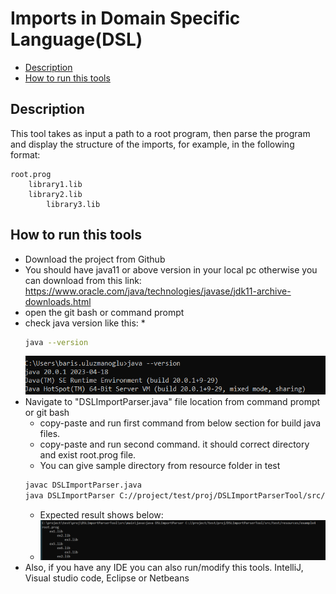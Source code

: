 # Imports in Domain Specific Language(DSL)

- [Description](#description)
- [How to run this tools](#run-tool)


## Description
This tool takes as input a path to a root program, then parse the program and display the structure of the imports, for example, in the following format:

    root.prog
        library1.lib
        library2.lib
            library3.lib 


## How to run this tools

* Download the project from Github
* You should have java11 or above version in your local pc otherwise you can download from this link: https://www.oracle.com/java/technologies/javase/jdk11-archive-downloads.html
* open the git bash or command prompt
* check java version like this:
  * 
    ```bash
    java --version 
    ```
    [![Diagram](docs/javaVersion.png)](docs/javaVersion.png)
* Navigate to "DSLImportParser.java" file location from command prompt or git bash
  * copy-paste and run first command from below section for build java files.
  * copy-paste and run second command. it should correct directory and exist root.prog file.
  * You can give sample directory from resource folder in test
  ```bash
  javac DSLImportParser.java
  java DSLImportParser C://project/test/proj/DSLImportParserTool/src/test/resources/example4
  ```
  * Expected result shows below:
  * [![Diagram](docs/expectedResult.png)](docs/expectedResult.png)
* Also, if you have any IDE you can also run/modify this tools. IntelliJ, Visual studio code, Eclipse or Netbeans

